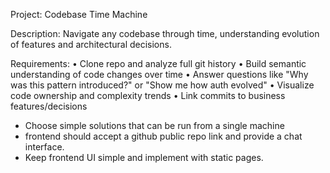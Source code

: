 Project: Codebase Time Machine

  Description: Navigate any codebase through time, understanding evolution of features and architectural decisions.

  Requirements:
  • Clone repo and analyze full git history
  • Build semantic understanding of code changes over time
  • Answer questions like "Why was this pattern introduced?" or "Show me how auth evolved"
  • Visualize code ownership and complexity trends
  • Link commits to business features/decisions

  - Choose simple solutions that can be run from a single machine
  - frontend should accept a github public repo link and provide a chat interface. 
  - Keep frontend UI simple and implement with static pages. 
